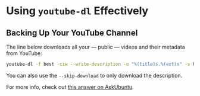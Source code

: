 # Using `youtube-dl` Effectively

## Backing Up Your YouTube Channel

The line below downloads all your &mdash; public &mdash; videos and their metadata from YouTube:

```sh
youtube-dl -f best -ciw --write-description -o "%(title)s.%(ext)s" -v https://www.youtube.com/channel/UCuUK6AAtvo8cTFOJ3OOg9Mw
```

You can also use the `--skip-download` to only download the description.

For more info, check out [this answer on AskUbuntu][ask_ubuntu_1].


[ask_ubuntu_1]: https://askubuntu.com/a/856913/195881
